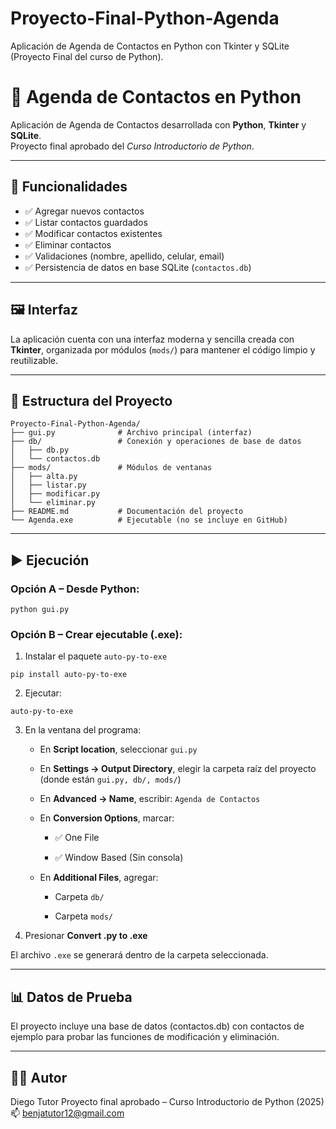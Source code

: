 # Proyecto-Final-Python-Agenda
Aplicación de Agenda de Contactos en Python con Tkinter y SQLite (Proyecto Final del curso de Python).
# 📒 Agenda de Contactos en Python

Aplicación de Agenda de Contactos desarrollada con **Python**, **Tkinter** y **SQLite**.  
Proyecto final aprobado del *Curso Introductorio de Python*.

---

## 🚀 Funcionalidades

- ✅ Agregar nuevos contactos  
- ✅ Listar contactos guardados  
- ✅ Modificar contactos existentes  
- ✅ Eliminar contactos  
- ✅ Validaciones (nombre, apellido, celular, email)  
- ✅ Persistencia de datos en base SQLite (`contactos.db`)

---

## 🖼️ Interfaz
La aplicación cuenta con una interfaz moderna y sencilla creada con **Tkinter**, organizada por módulos (`mods/`) para mantener el código limpio y reutilizable.

---

## 🧱 Estructura del Proyecto
```plaintext
Proyecto-Final-Python-Agenda/
├── gui.py              # Archivo principal (interfaz)
├── db/                 # Conexión y operaciones de base de datos
│   ├── db.py
│   └── contactos.db
├── mods/               # Módulos de ventanas
│   ├── alta.py
│   ├── listar.py
│   ├── modificar.py
│   └── eliminar.py
├── README.md           # Documentación del proyecto
└── Agenda.exe          # Ejecutable (no se incluye en GitHub)
```
---

## ▶️ Ejecución
### Opción A – Desde Python:
```
python gui.py
```

### Opción B – Crear ejecutable (.exe):

1. Instalar el paquete `auto-py-to-exe`
```
pip install auto-py-to-exe
```

2. Ejecutar:
```
auto-py-to-exe
```

3. En la ventana del programa:

    - En **Script location**, seleccionar `gui.py`

    - En **Settings → Output Directory**, elegir la carpeta raíz del proyecto (donde están `gui.py, db/, mods/`)

    - En **Advanced → Name**, escribir: `Agenda de Contactos`

    - En **Conversion Options**, marcar:

        - ✅ One File

        - ✅ Window Based (Sin consola)

    - En **Additional Files**, agregar:

        - Carpeta `db/`

        - Carpeta `mods/`

4. Presionar **Convert .py to .exe**

El archivo `.exe` se generará dentro de la carpeta seleccionada.

---

## 📊 Datos de Prueba
El proyecto incluye una base de datos (contactos.db) con contactos de ejemplo para probar las funciones de modificación y eliminación.

---

## 🧑‍💻 Autor
Diego Tutor
Proyecto final aprobado – Curso Introductorio de Python (2025)
📫 benjatutor12@gmail.com